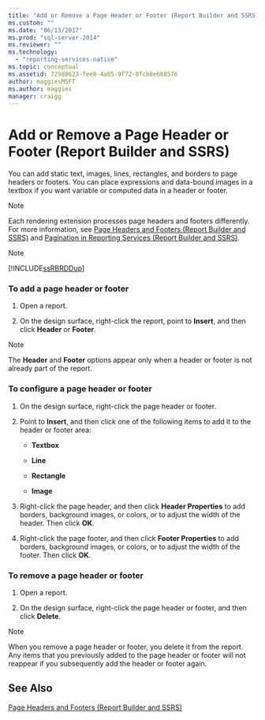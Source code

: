 ```yaml
---
title: "Add or Remove a Page Header or Footer (Report Builder and SSRS) | Microsoft Docs"
ms.custom: ""
ms.date: "06/13/2017"
ms.prod: "sql-server-2014"
ms.reviewer: ""
ms.technology: 
  - "reporting-services-native"
ms.topic: conceptual
ms.assetid: 72988623-fee8-4a05-9f72-8fcb8e668576
author: maggiesMSFT
ms.author: maggies
manager: craigg
---
```

# Add or Remove a Page Header or Footer (Report Builder and SSRS)
  You can add static text, images, lines, rectangles, and borders to page headers or footers. You can place expressions and data-bound images in a textbox if you want variable or computed data in a header or footer.  
  
> [!NOTE]  
>  Each rendering extension processes page headers and footers differently. For more information, see [Page Headers and Footers &#40;Report Builder and SSRS&#41;](page-headers-and-footers-report-builder-and-ssrs.md) and [Pagination in Reporting Services &#40;Report Builder  and SSRS&#41;](pagination-in-reporting-services-report-builder-and-ssrs.md).  
  
> [!NOTE]  
>  [!INCLUDE[ssRBRDDup](../../includes/ssrbrddup-md.md)]  
  
### To add a page header or footer  
  
1.  Open a report.  
  
2.  On the design surface, right-click the report, point to **Insert**, and then click **Header** or **Footer**.  
  
> [!NOTE]  
>  The **Header** and **Footer** options appear only when a header or footer is not already part of the report.  
  
### To configure a page header or footer  
  
1.  On the design surface, right-click the page header or footer.  
  
2.  Point to **Insert**, and then click one of the following items to add it to the header or footer area:  
  
    -   **Textbox**  
  
    -   **Line**  
  
    -   **Rectangle**  
  
    -   **Image**  
  
3.  Right-click the page header, and then click **Header Properties** to add borders, background images, or colors, or to adjust the width of the header. Then click **OK**.  
  
4.  Right-click the page footer, and then click **Footer Properties** to add borders, background images, or colors, or to adjust the width of the footer. Then click **OK**.  
  
### To remove a page header or footer  
  
1.  Open a report.  
  
2.  On the design surface, right-click the page header or footer, and then click **Delete**.  
  
> [!NOTE]  
>  When you remove a page header or footer, you delete it from the report. Any items that you previously added to the page header or footer will not reappear if you subsequently add the header or footer again.  
  
## See Also  
 [Page Headers and Footers &#40;Report Builder and SSRS&#41;](page-headers-and-footers-report-builder-and-ssrs.md)  
  
  
